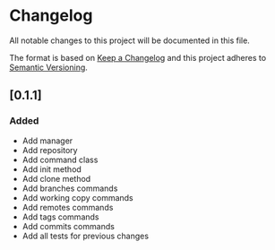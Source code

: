 # Changelog
All notable changes to this project will be documented in this file.

The format is based on [Keep a Changelog](http://keepachangelog.com/en/1.0.0/)
and this project adheres to [Semantic Versioning](http://semver.org/spec/v2.0.0.html).

## [0.1.1]
### Added
- Add manager
- Add repository
- Add command class
- Add init method
- Add clone method
- Add branches commands
- Add working copy commands
- Add remotes commands
- Add tags commands
- Add commits commands
- Add all tests for previous changes
